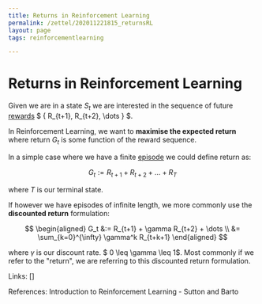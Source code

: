 ```yaml
---
title: Returns in Reinforcement Learning
permalink: /zettel/202011221815_returnsRL
layout: page
tags: reinforcementlearning

---
```

# Returns in Reinforcement Learning

Given we are in a state $S_t$ we are interested in the sequence of future [rewards](TODOs) $ \{ R_{t+1}, R_{t+2}, \dots \} $.

In Reinforcement Learning, we want to **maximise the expected return** where return $G_t$ is some function of the reward sequence.

In a simple case where we have a finite [episode](TODOs) we could define return as:

$$ G_t := R_{t+1} + R_{t+2} + \dots + R_{T} $$

where $T$ is our terminal state.

If however we have episodes of infinite length, we more commonly use the **discounted return** formulation:

$$ 
\begin{aligned} 
G_t &:= R_{t+1} + \gamma R_{t+2} + \dots \\ 
&= \sum_{k=0}^{\infty} \gamma^k R_{t+k+1}
\end{aligned}
$$

where $\gamma$ is our discount rate. $ 0 \leq \gamma \leq 1$. Most commonly if we refer to the "return", we are referring to this discounted return formulation.

Links: []

References: Introduction to Reinforcement Learning - Sutton and Barto

